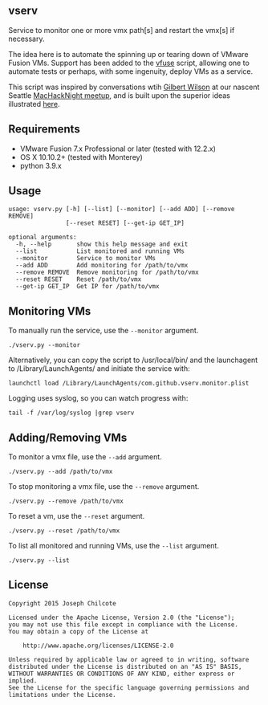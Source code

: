 vserv
-----

Service to monitor one or more vmx path[s] and restart the vmx[s] if necessary.

The idea here is to automate the spinning up or tearing down of VMware Fusion VMs. Support has been added to the [vfuse](https://github.com/chilcote/vfuse) script, allowing one to automate tests or perhaps, with some ingenuity, deploy VMs as a service.

This script was inspired by conversations wtih [Gilbert Wilson](https://twitter.com/boyonwheels) at our nascent Seattle [MacHackNight meetup](https://groups.google.com/forum/#!searchin/macenterprise/ctdawe$20red$20door/macenterprise/T2L2j8SnNWc/eUcghNez5sMJ), and is built upon the superior ideas illustrated [here](https://github.com/boyonwheels/vmrun.wrapper).

Requirements
------------

+ VMware Fusion 7.x Professional or later (tested with 12.2.x)
+ OS X 10.10.2+ (tested with Monterey)
+ python 3.9.x

Usage
-----

    usage: vserv.py [-h] [--list] [--monitor] [--add ADD] [--remove REMOVE]
                    [--reset RESET] [--get-ip GET_IP]

    optional arguments:
      -h, --help       show this help message and exit
      --list           List monitored and running VMs
      --monitor        Service to monitor VMs
      --add ADD        Add monitoring for /path/to/vmx
      --remove REMOVE  Remove monitoring for /path/to/vmx
      --reset RESET    Reset /path/to/vmx
      --get-ip GET_IP  Get IP for /path/to/vmx

Monitoring VMs
--------------

To manually run the service, use the `--monitor` argument.

    ./vserv.py --monitor

Alternatively, you can copy the script to /usr/local/bin/ and the launchagent to /Library/LaunchAgents/ and initiate the service with:

    launchctl load /Library/LaunchAgents/com.github.vserv.monitor.plist

Logging uses syslog, so you can watch progress with:

    tail -f /var/log/syslog |grep vserv


Adding/Removing VMs
-------------------

To monitor a vmx file, use the `--add` argument.

    ./vserv.py --add /path/to/vmx

To stop monitoring a vmx file, use the `--remove` argument.

    ./vserv.py --remove /path/to/vmx

To reset a vm, use the `--reset` argument.

    ./vserv.py --reset /path/to/vmx

To list all monitored and running VMs, use the `--list` argument.

    ./vserv.py --list


License
-------

    Copyright 2015 Joseph Chilcote
    
    Licensed under the Apache License, Version 2.0 (the "License");
    you may not use this file except in compliance with the License.
    You may obtain a copy of the License at
    
        http://www.apache.org/licenses/LICENSE-2.0
    
    Unless required by applicable law or agreed to in writing, software
    distributed under the License is distributed on an "AS IS" BASIS,
    WITHOUT WARRANTIES OR CONDITIONS OF ANY KIND, either express or implied.
    See the License for the specific language governing permissions and
    limitations under the License.
